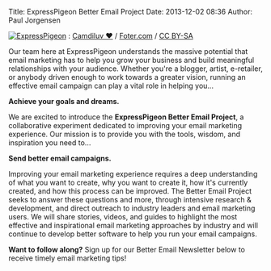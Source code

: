Title: ExpressPigeon Better Email Project
Date: 2013-12-02 08:36
Author: Paul Jorgensen



[![ExpressPigeon](blog_images/2013/colours_l.jpeg "ExpressPigeon")](http://foter.com/re/ce0df5)
:   [Camdiluv ♥](http://www.flickr.com/photos/camdiluv/4441155157/) /
    [Foter.com](http://foter.com/) / [CC BY-SA](http://creativecommons.org/licenses/by-sa/2.0/)

Our team here at ExpressPigeon understands the massive potential that
email marketing has to help you grow your business and build meaningful
relationships with your audience. Whether you're a blogger, artist,
e-retailer, or anybody driven enough to work towards a greater vision,
running an effective email campaign can play a vital role in helping
you...

**Achieve your goals and dreams.**

We are excited to introduce the **ExpressPigeon Better Email Project**,
a collaborative experiment dedicated to improving your email marketing
experience. Our mission is to provide you with the tools, wisdom, and
inspiration you need to...

**Send better email campaigns.**

Improving your email marketing experience requires a deep understanding
of what you want to create, why you want to create it, how it's
currently created, and how this process can be improved. The Better
Email Project seeks to answer these questions and more, through
intensive research & development, and direct outreach to industry
leaders and email marketing users. We will share stories, videos, and
guides to highlight the most effective and inspirational email marketing
approaches by industry and will continue to develop better software to
help you run your email campaigns.

**Want to follow along?**
Sign up for our Better Email Newsletter below to receive timely email
marketing tips!

